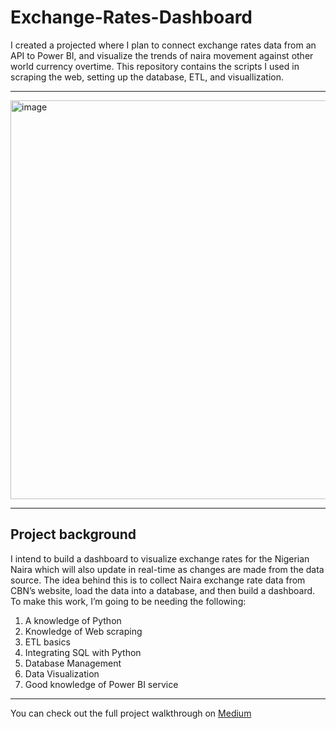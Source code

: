 # Exchange-Rates-Dashboard
I created a projected where I plan to connect exchange rates data from an API to Power BI, and visualize the trends of naira movement against other world currency overtime. This repository contains the scripts I used in scraping the web, setting up the database, ETL, and visuallization. 

---

<img width="639" height="638" alt="image" src="https://github.com/user-attachments/assets/ef05356c-d14a-40b2-9539-13ce2a1f1416" />

---

## Project background
I intend to build a dashboard to visualize exchange rates for the Nigerian Naira which will also update in real-time as changes are made from the data source. The idea behind this is to collect Naira exchange rate data from CBN’s website, load the data into a database, and then build a dashboard. To make this work, I’m going to be needing the following:
1. A knowledge of Python
2. Knowledge of Web scraping
3. ETL basics
4. Integrating SQL with Python
5. Database Management
5. Data Visualization
6. Good knowledge of Power BI service

---

You can check out the full project walkthrough on [Medium](https://jamesoladejo.medium.com/transforming-exchange-rates-data-into-real-time-insights-with-power-bi-c45f367cfcc1)

